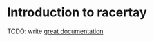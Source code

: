 # Introduction to racertay

TODO: write [great documentation](http://jacobian.org/writing/what-to-write/)

